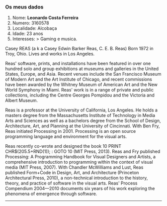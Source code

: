 ### Os meus dados

1. Nome: **Leonardo Costa Ferreira**
2. Numero: 3160578
3. Localidade: Alcobaça
4. Idade: 23 anos
5. Interesses: > Gaming e musica.

Casey REAS (a k a Casey Edwin Barker Reas, C. E. B. Reas)
Born 1972 in Troy, Ohio. Lives and works in Los Angeles.

Reas' software, prints, and installations have been featured in over one hundred solo and group exhibitions at museums and galleries in the United States, Europe, and Asia. Recent venues include the San Francisco Museum of Modern Art and the Art Institute of Chicago, and recent commissions have been awarded by the Whitney Museum of American Art and the New World Symphony in Miami. Reas' work is in a range of private and public collections, including the Centre Georges Pompidou and the Victoria and Albert Museum.

Reas is a professor at the University of California, Los Angeles. He holds a masters degree from the Massachusetts Institute of Technology in Media Arts and Sciences as well as a bachelors degree from the School of Design, Architecture, Art, and Planning at the University of Cincinnati. With Ben Fry, Reas initiated Processing in 2001. Processing is an open source programming language and environment for the visual arts.

Reas recently co-wrote and designed the book 10 PRINT CHR$(205.5+RND(1)); : GOTO 10 (MIT Press, 2013). Reas and Fry published Processing: A Programming Handbook for Visual Designers and Artists, a comprehensive introduction to programming within the context of visual media (MIT Press, 2007). With Chandler McWilliams and Lust, Reas published Form+Code in Design, Art, and Architecture (Princeton Architectural Press, 2010), a non-technical introduction to the history, theory, and practice of software in the visual arts. Reas' Process Compendium 2004—2010 documents six years of his work exploring the phenomena of emergence through software.

-----------------------------------------------------
